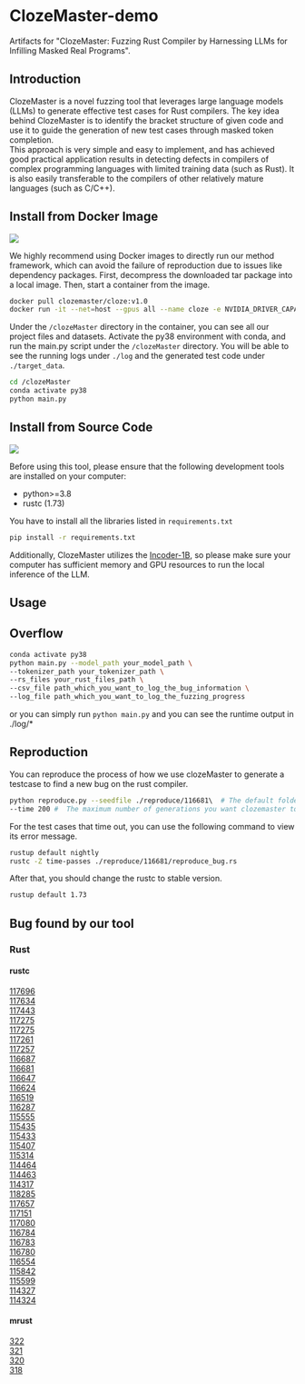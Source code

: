 # ClozeMaster-demo
Artifacts for "ClozeMaster: Fuzzing Rust Compiler by Harnessing LLMs for Infilling Masked Real Programs".
## Introduction
ClozeMaster is a novel fuzzing tool that leverages large language models (LLMs) to generate effective test cases for Rust compilers. The key idea behind ClozeMaster is to identify the bracket structure of given code and use it to guide the generation of new test cases through masked token completion. 
<br>
This approach is very simple and easy to implement, and has achieved good practical application results in detecting defects in compilers of complex programming languages with limited training data (such as Rust). It is also easily transferable to the compilers of other relatively mature languages (such as C/C++).

## Install from Docker Image
![](https://camo.githubusercontent.com/01a2f5a54eeb55937da4855adcecdf816f84aedca15ddf624cdeea870e646377/68747470733a2f2f696d672e736869656c64732e696f2f62616467652f5265636f6d6d656e6465642d5965732d627269676874677265656e)

We highly recommend using Docker images to directly run our method framework, which can avoid the failure of reproduction due to issues like dependency packages.
First, decompress the downloaded tar package into a local image. Then, start a container from the image. 
```sh
docker pull clozemaster/cloze:v1.0
docker run -it --net=host --gpus all --name cloze -e NVIDIA_DRIVER_CAPABILITIES=compute,utility -e NVIDIA_VISIBLE_DEVICES=all [image_name]:[tag]
```
Under the `/clozeMaster` directory in the container, you can see all our project files and datasets. 
Activate the py38 environment with conda, and run the main.py script under the `/clozeMaster` directory. You will be able to see the running logs under `./log` and the generated test code under `./target_data`.
```sh
cd /clozeMaster
conda activate py38
python main.py
```

## Install from Source Code
![](https://camo.githubusercontent.com/bbadbad4f2dfb3e652072d7e3d5725c7245ba1e2ff0f76f49d3e323c42b04385/68747470733a2f2f696d672e736869656c64732e696f2f62616467652f5265636f6d6d656e6465642d4e6f2d726564)

Before using this tool, please ensure that the following development tools are installed on your computer:

- python>=3.8
- rustc (1.73)

You have to install all the libraries listed in `requirements.txt`

```sh
pip install -r requirements.txt
```

Additionally, ClozeMaster utilizes the [Incoder-1B](https://huggingface.co/facebook/incoder-1B), so please make sure your computer has sufficient memory and GPU resources to run the local inference of the LLM.


## Usage

## Overflow

```sh
conda activate py38
python main.py --model_path your_model_path \
--tokenizer_path your_tokenizer_path \
--rs_files your_rust_files_path \
--csv_file path_which_you_want_to_log_the_bug_information \
--log_file path_which_you_want_to_log_the_fuzzing_progress
```
or you can simply run `python main.py` and you can see the runtime output in ./log/*

## Reproduction

You can reproduce the process of how we use clozeMaster to generate a testcase to find a new bug on the rust compiler.
```sh
python reproduce.py --seedfile ./reproduce/116681\  # The default folder address for storing seed file(seed.rs);and the reproduce output will be stored at ./reproduce/116681/reproduce_bug.rs
--time 200 #  The maximum number of generations you want clozemaster to attempt
```
For the test cases that time out, you can use the following command to view its error message.
```sh
rustup default nightly
rustc -Z time-passes ./reproduce/116681/reproduce_bug.rs
```
After that, you should change the rustc to stable version.
```sh
rustup default 1.73
```

## Bug found by our tool
### Rust
#### rustc
[117696](https://github.com/rust-lang/rust/issues/117696)  
[117634](https://github.com/rust-lang/rust/issues/117634)  
[117443](https://github.com/rust-lang/rust/issues/117443)  
[117275](https://github.com/rust-lang/rust/issues/117275)  
[117275](https://github.com/rust-lang/rust/issues/117275)  
[117261](https://github.com/rust-lang/rust/issues/117261)  
[117257](https://github.com/rust-lang/rust/issues/117257)  
[116687](https://github.com/rust-lang/rust/issues/116687)  
[116681](https://github.com/rust-lang/rust/issues/116681)  
[116647](https://github.com/rust-lang/rust/issues/116647)  
[116624](https://github.com/rust-lang/rust/issues/116624)  
[116519](https://github.com/rust-lang/rust/issues/116519)  
[116287](https://github.com/rust-lang/rust/issues/116287)  
[115555](https://github.com/rust-lang/rust/issues/115555)  
[115435](https://github.com/rust-lang/rust/issues/115435)  
[115433](https://github.com/rust-lang/rust/issues/115433)  
[115407](https://github.com/rust-lang/rust/issues/115407)  
[115314](https://github.com/rust-lang/rust/issues/115314)  
[114464](https://github.com/rust-lang/rust/issues/114464)  
[114463](https://github.com/rust-lang/rust/issues/114463)  
[114317](https://github.com/rust-lang/rust/issues/114317)  
[118285](https://github.com/rust-lang/rust/issues/118285)  
[117657](https://github.com/rust-lang/rust/issues/117657)  
[117151](https://github.com/rust-lang/rust/issues/117151)  
[117080](https://github.com/rust-lang/rust/issues/117080)  
[116784](https://github.com/rust-lang/rust/issues/116784)  
[116783](https://github.com/rust-lang/rust/issues/116783)  
[116780](https://github.com/rust-lang/rust/issues/116780)  
[116554](https://github.com/rust-lang/rust/issues/116554)  
[115842](https://github.com/rust-lang/rust/issues/115842)  
[115599](https://github.com/rust-lang/rust/issues/115599)  
[114327](https://github.com/rust-lang/rust/issues/114327)  
[114324](https://github.com/rust-lang/rust/issues/114324)  
#### mrust
[322](https://github.com/thepowersgang/mrustc/issues/322)  
[321](https://github.com/thepowersgang/mrustc/issues/321)  
[320](https://github.com/thepowersgang/mrustc/issues/320)  
[318](https://github.com/thepowersgang/mrustc/issues/318)  
<!--
### C
#### LLVM
[87957](https://github.com/llvm/llvm-project/issues/87957)  
[89493](https://github.com/llvm/llvm-project/issues/89493)  
[90330](https://github.com/llvm/llvm-project/issues/90330)  

#### GCC
[114634](https://gcc.gnu.org/bugzilla/show_bug.cgi?id=114634)  
[114638](https://gcc.gnu.org/bugzilla/show_bug.cgi?id=114638)  
[114858](https://gcc.gnu.org/bugzilla/show_bug.cgi?id=114858)  
[115173](https://gcc.gnu.org/bugzilla/show_bug.cgi?id=115173)  
-->



